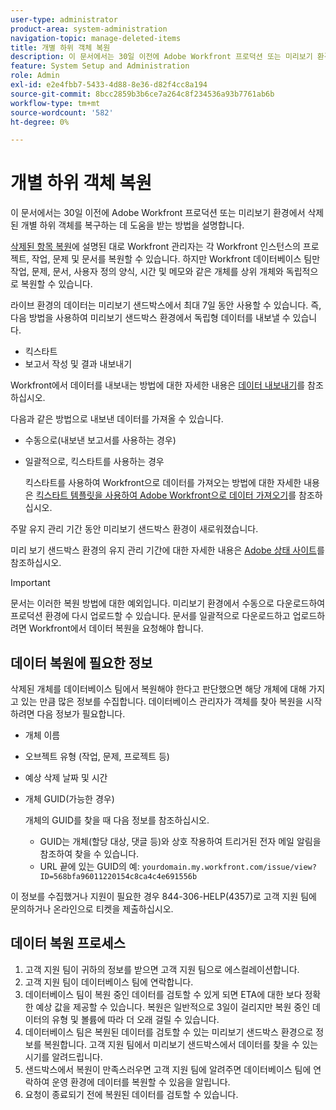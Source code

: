 ```yaml
---
user-type: administrator
product-area: system-administration
navigation-topic: manage-deleted-items
title: 개별 하위 객체 복원
description: 이 문서에서는 30일 이전에 Adobe Workfront 프로덕션 또는 미리보기 환경에서 삭제된 개별 하위 객체를 복구하는 데 도움을 받는 방법을 설명합니다.
feature: System Setup and Administration
role: Admin
exl-id: e2e4fbb7-5433-4d88-8e36-d82f4cc8a194
source-git-commit: 8bcc2859b3b6ce7a264c8f234536a93b7761ab6b
workflow-type: tm+mt
source-wordcount: '582'
ht-degree: 0%

---
```


# 개별 하위 객체 복원

이 문서에서는 30일 이전에 Adobe Workfront 프로덕션 또는 미리보기 환경에서 삭제된 개별 하위 객체를 복구하는 데 도움을 받는 방법을 설명합니다.

[삭제된 항목 복원](../../../administration-and-setup/manage-workfront/manage-deleted-items/restore-deleted-items.md)에 설명된 대로 Workfront 관리자는 각 Workfront 인스턴스의 프로젝트, 작업, 문제 및 문서를 복원할 수 있습니다. 하지만 Workfront 데이터베이스 팀만 작업, 문제, 문서, 사용자 정의 양식, 시간 및 메모와 같은 개체를 상위 개체와 독립적으로 복원할 수 있습니다.

라이브 환경의 데이터는 미리보기 샌드박스에서 최대 7일 동안 사용할 수 있습니다. 즉, 다음 방법을 사용하여 미리보기 샌드박스 환경에서 독립형 데이터를 내보낼 수 있습니다.

* 킥스타트
* 보고서 작성 및 결과 내보내기

Workfront에서 데이터를 내보내는 방법에 대한 자세한 내용은 [데이터 내보내기](../../../reports-and-dashboards/reports/creating-and-managing-reports/export-data.md)를 참조하십시오.

다음과 같은 방법으로 내보낸 데이터를 가져올 수 있습니다.

* 수동으로(내보낸 보고서를 사용하는 경우)
* 일괄적으로, 킥스타트를 사용하는 경우

  킥스타트를 사용하여 Workfront으로 데이터를 가져오는 방법에 대한 자세한 내용은 [킥스타트 템플릿을 사용하여 Adobe Workfront으로 데이터 가져오기](../../../administration-and-setup/manage-workfront/using-kick-starts/import-data-via-kickstarts.md)를 참조하십시오.

주말 유지 관리 기간 동안 미리보기 샌드박스 환경이 새로워졌습니다.

미리 보기 샌드박스 환경의 유지 관리 기간에 대한 자세한 내용은 [Adobe 상태 사이트](https://status.adobe.com)를 참조하십시오.

>[!IMPORTANT]
>
>문서는 이러한 복원 방법에 대한 예외입니다. 미리보기 환경에서 수동으로 다운로드하여 프로덕션 환경에 다시 업로드할 수 있습니다. 문서를 일괄적으로 다운로드하고 업로드하려면 Workfront에서 데이터 복원을 요청해야 합니다.

## 데이터 복원에 필요한 정보

삭제된 개체를 데이터베이스 팀에서 복원해야 한다고 판단했으면 해당 개체에 대해 가지고 있는 만큼 많은 정보를 수집합니다. 데이터베이스 관리자가 객체를 찾아 복원을 시작하려면 다음 정보가 필요합니다.

* 개체 이름
* 오브젝트 유형 (작업, 문제, 프로젝트 등)
* 예상 삭제 날짜 및 시간
* 개체 GUID(가능한 경우)

  개체의 GUID를 찾을 때 다음 정보를 참조하십시오.

   * GUID는 개체(할당 대상, 댓글 등)와 상호 작용하여 트리거된 전자 메일 알림을 참조하여 찾을 수 있습니다.
   * URL 끝에 있는 GUID의 예: `yourdomain.my.workfront.com/issue/view?ID=568bfa96011220154c8ca4c4e691556b`

이 정보를 수집했거나 지원이 필요한 경우 844-306-HELP(4357)로 고객 지원 팀에 문의하거나 온라인으로 티켓을 제출하십시오.

## 데이터 복원 프로세스

1. 고객 지원 팀이 귀하의 정보를 받으면 고객 지원 팀으로 에스컬레이션합니다.
1. 고객 지원 팀이 데이터베이스 팀에 연락합니다.
1. 데이터베이스 팀이 복원 중인 데이터를 검토할 수 있게 되면 ETA에 대한 보다 정확한 예상 값을 제공할 수 있습니다. 복원은 일반적으로 3일이 걸리지만 복원 중인 데이터의 유형 및 볼륨에 따라 더 오래 걸릴 수 있습니다.
1. 데이터베이스 팀은 복원된 데이터를 검토할 수 있는 미리보기 샌드박스 환경으로 정보를 복원합니다. 고객 지원 팀에서 미리보기 샌드박스에서 데이터를 찾을 수 있는 시기를 알려드립니다.
1. 샌드박스에서 복원이 만족스러우면 고객 지원 팀에 알려주면 데이터베이스 팀에 연락하여 운영 환경에 데이터를 복원할 수 있음을 알립니다.
1. 요청이 종료되기 전에 복원된 데이터를 검토할 수 있습니다.
